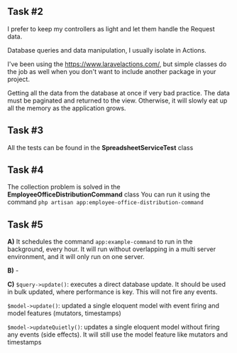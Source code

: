 ## Task #2

I prefer to keep my controllers as light and let them handle the Request data.

Database queries and data manipulation, I usually isolate in Actions.

I've been using the https://www.laravelactions.com/, but simple classes do the job as well when you don't want to include another package in your project.

Getting all the data from the database at once if very bad practice. The data must be paginated and returned to the view.
Otherwise, it will slowly eat up all the memory as the application grows.

## Task #3
All the tests can be found in the **SpreadsheetServiceTest** class

## Task #4
The collection problem is solved in the **EmployeeOfficeDistributionCommand** class
You can run it using the command `php artisan app:employee-office-distribution-command`

## Task #5
**A)** It schedules the command `app:example-command` to run in the background, every hour. 
It will run without overlapping in a multi server environment, and it will only run on one server.

**B)** -

**C)** `$query->update()`: executes a direct database update. 
It should be used in bulk updated, where performance is key. This will not fire any events. 

`$model->update()`: updated a single eloquent model with event firing and model features (mutators, timestamps)

`$model->updateQuietly()`: updates a single eloquent model without firing any events (side effects).
It will still use the model feature like mutators and timestamps

